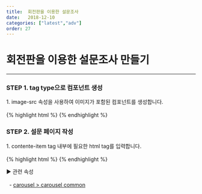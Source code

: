 ```yaml
---
title:  회전판을 이용한 설문조사
date:   2018-12-10
categories: ["latest","adv"]
order: 27
---
```


회전판을 이용한 설문조사 만들기
===

---

### STEP 1. tag type으로 컴포넌트 생성
<div>1. image-src 속성을 사용하여 이미지가 포함된 컴포넌트를 생성합니다.</div>
<br>
{% highlight html %}
<sbux-carousel id="sbIdx1_1" name="sbTagNm1_1" uitype="tag">
    <content-item></content-item>
    <content-item></content-item>
    <content-item></content-item>
</sbux-carousel>
{% endhighlight %}

### STEP 2. 설문 페이지 작성
<div>1. contente-item tag 내부에 필요한 html tag를 입력합니다.</div>
<br>
{% highlight html %}
<sbux-carousel id="sbIdx1_1" name="sbTagNm1_1" uitype="tag">
    <content-item><sbux-input id="couinput" name="couinput" uitype="text"></sbux-input></content-item>
    <content-item><sbux-datepicker id="coupicker" name="coupicker" uitype="inline"></sbux-datepicker></content-item>
    <content-item><sbux-button id="coubutton" name="coubutton" uitype="normal" text="버튼"></sbux-button></content-item>
</sbux-carousel>
{% endhighlight %}

<sbux-tabs id="explainTab" name="explainTab" uitype="normal" title-target-id-array="exTab1" 
           title-text-array="설명">
</sbux-tabs>
<div class="tab-content">
    <div id="exTab1">
        ▶ 관련 속성<br><br>
        &nbsp;&nbsp;- <a href="https://softbowllab.github.io/sbux/attribute/latest/carousel#carousel" target="_blank">carousel > carousel common</a><br>
    </div>
</div>
